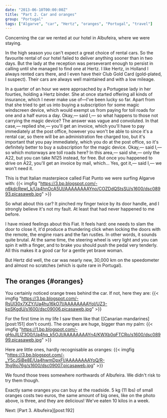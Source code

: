 ```yaml
---
date: "2013-06-10T00:00:00Z"
title: "Part 2. Car and oranges"
group: "Portugal"
tags: ["Algarve", "car", "Hertz", "oranges", "Portugal", "travel"]
---
```


Concerning the car we rented at our hotel in Albufeira, where we were staying.

<!--more-->

In the high season you can't expect a great choice of rental cars. So the favourite rental of our hotel failed to deliver anything sooner than in two days. But the lady at the reception was perseverant enough to persist in calling until she managed to find one at Hertz. I like Hertz, in Holland I always rented cars there, and I even have their Club Gold Card (gold-plated, I suspect). Their cars are always well maintained and with a low mileage.

In a quarter of an hour we were approached by a Portugese lady in her fourties, holding a Hertz binder. She at once started offering all kinds of insurance, which I never make use of—I've been lucky so far. Apart from that she tried to get us into buying a subscription for some magic windscreen device, which would exempt us from paying for toll roads for one and a half euros a day. Okay,— said I,— so what happens to those not carrying the magic device? The answer was vague and convoluted. In that case,— replied she,— you'll get an invoice, which you'll have to pay immediately at the post office, however you won't be able to since it's a rental car, so there will be an administration fee charged too, but it's important that you pay immediately, which you do at the post office, so it's definitely better to buy a subscription for the magic device. Okay,— said I,— so which motorways are toll roads here? In this area,— said she,— only the A22, but you can take N125 instead, for free. But once you happened to drive on A22, you'll get an invoice by mail, which… Yes, got it,— said I,— we won't need it.

This is that Italian masterpiece called Fiat Punto we were surfing Algarve with:
{{< imgfig "https://3.bp.blogspot.com/-n6kdcRewI_k/Ua4hnOcA5UI/AAAAAAAAYno/COZDdQStsSU/s1600/dsc08993.picasaweb.jpg" >}}

So what about this car? It pinched my finger twice by its door handle, and I strongly believe it's not my fault. At least that had never happened to me before.

I have mixed feelings about this Fiat. It feels hard: one needs to slam the door to close it, it'd produce a thundering click when locking the doors with the remote, the engine roars and the fan rustles. In other words, it sounds quite brutal. At the same time, the steering wheel is very light and you can spin it with a finger, and to brake you should push the pedal very tenderly. All this makes it a good car for a gentle yet brave woman.

But Hertz did well, the car was nearly new, 30,000 km on the speedometer and almost no scratches (which is quite rare in Portugal).

## The oranges {#oranges}

You certainly noticed orange trees behind the car. If not, here they are:
{{< imgfig "https://3.bp.blogspot.com/-RsUI30x7XZY/Ua4hu16kO7I/AAAAAAAAYoI/UZ3-kpSKgdU/s1600/dsc09006.picasaweb.jpg" >}}

For the first time in my life I saw them like that ([Canarian mandarines][post:151] don't count). The oranges are huge, bigger than my palm:
{{< imgfig "https://1.bp.blogspot.com/-gHpJILlZ3O0/Ua4hq_k5OJI/AAAAAAAAYn4/KWXb0qFTCRo/s1600/dsc08999.picasaweb.jpg" >}}

Here are little ones, hardly recognisable as oranges:
{{< imgfig "https://3.bp.blogspot.com/-_Y5cJSiBe8E/Ua4hwmDpxFI/AAAAAAAAYoQ/R-1hg9io76g/s1600/dsc09007.picasaweb.jpg" >}}

We found those trees somewhere northwards of Albufeira. We didn't risk to try them though.

Exactly same oranges you can buy at the roadside. 5 kg (11 lbs) of small oranges costs two euros, the same amount of big ones, like on the photo above, is three, and they are delicious! We've eaten 10 kilos in a week.

Next: [Part 3. Albufeira][post:192]
